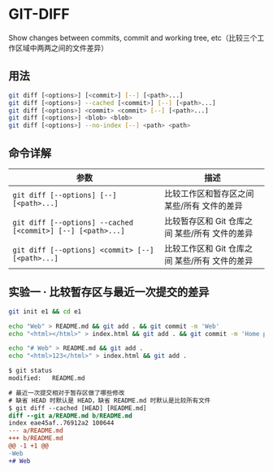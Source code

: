 # GIT-DIFF

Show changes between commits, commit and working tree, etc（比较三个工作区域中两两之间的文件差异）

## 用法

```sh
git diff [<options>] [<commit>] [--] [<path>...]
git diff [<options>] --cached [<commit>] [--] [<path>...]
git diff [<options>] <commit> <commit> [--] [<path>...]
git diff [<options>] <blob> <blob>
git diff [<options>] --no-index [--] <path> <path>
```

## 命令详解

| 参数                                                        | 描述                                           |
| ----------------------------------------------------------- | ---------------------------------------------- |
| `git diff [--options] [--] [<path>...]`                     | 比较工作区和暂存区之间 某些/所有 文件的差异    |
| `git diff [--options] --cached [<commit>] [--] [<path>...]` | 比较暂存区和 Git 仓库之间 某些/所有 文件的差异 |
| `git diff [--options] <commit> [--] [<path>...]`            | 比较工作区和 Git 仓库之间 某些/所有 文件的差异 |

## 实验一 · 比较暂存区与最近一次提交的差异

```sh
git init e1 && cd e1

echo "Web" > README.md && git add . && git commit -m 'Web'
echo "<html></html>" > index.html && git add . && git commit -m 'Home page'

echo "# Web" > README.md && git add .
echo "<html>123</html>" > index.html && git add .
```

```sh
$ git status
modified:   README.md
```

```diff
# 最近一次提交相对于暂存区做了哪些修改
# 缺省 HEAD 时默认是 HEAD，缺省 README.md 时默认是比较所有文件
$ git diff --cached [HEAD] [README.md]
diff --git a/README.md b/README.md
index eae45af..76912a2 100644
--- a/README.md
+++ b/README.md
@@ -1 +1 @@
-Web
+# Web
```